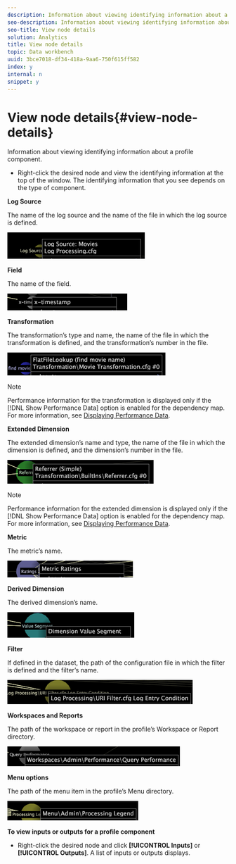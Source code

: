 ```yaml
---
description: Information about viewing identifying information about a profile component.
seo-description: Information about viewing identifying information about a profile component.
seo-title: View node details
solution: Analytics
title: View node details
topic: Data workbench
uuid: 3bce7018-df34-418a-9aa6-750f615ff582
index: y
internal: n
snippet: y
---
```


# View node details{#view-node-details}

Information about viewing identifying information about a profile component.

* Right-click the desired node and view the identifying information at the top of the window. The identifying information that you see depends on the type of component.

**Log Source**

The name of the log source and the name of the file in which the log source is defined.

![](assets/vis_DependencyMap_LogSourceID.png)

**Field**

The name of the field.

![](assets/vis_DependencyMap_FieldID.png)

**Transformation**

The transformation’s type and name, the name of the file in which the transformation is defined, and the transformation’s number in the file.

![](assets/vis_DependencyMap_TransformationID.png)

>[!NOTE]
>
>Performance information for the transformation is displayed only if the [!DNL Show Performance Data] option is enabled for the dependency map. For more information, see [Displaying Performance Data](../../../../../home/c-get-started/c-admin-intrf/c-dataset-mgrs/c-dep-maps/c-disp-perf-data.md#concept-974e2bac3e184f0dab530e63aa4f5ecb).

**Extended Dimension**

The extended dimension’s name and type, the name of the file in which the dimension is defined, and the dimension’s number in the file.

![](assets/vis_DependencyMap_ExtendedDimensionID.png)

>[!NOTE]
>
>Performance information for the extended dimension is displayed only if the [!DNL Show Performance Data] option is enabled for the dependency map. For more information, see [Displaying Performance Data](../../../../../home/c-get-started/c-admin-intrf/c-dataset-mgrs/c-dep-maps/c-disp-perf-data.md#concept-974e2bac3e184f0dab530e63aa4f5ecb).

**Metric**

The metric’s name.

![](assets/vis_DependencyMap_MetricID.png)

**Derived Dimension**

The derived dimension’s name.

![](assets/vis_DependencyMap_DerivedDimensionID.png)

**Filter**

If defined in the dataset, the path of the configuration file in which the filter is defined and the filter’s name.

![](assets/vis_DependencyMap_FilterID_Dataset.png)

**Workspaces and Reports**

The path of the workspace or report in the profile’s Workspace or Report directory.

![](assets/vis_DependencyMap_WorkspaceID.png)

**Menu options**

The path of the menu item in the profile’s Menu directory.

![](assets/vis_DependencyMap_MenuID.png)

**To view inputs or outputs for a profile component**

* Right-click the desired node and click **[!UICONTROL Inputs]** or **[!UICONTROL Outputs]**. A list of inputs or outputs displays.

